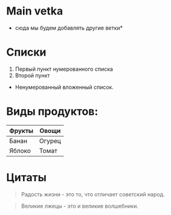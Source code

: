 # Main vetka
* сюда мы будем добавлять другие ветки*
# Списки
1. Первый пункт нумерованного списка
2. Второй пункт
* Ненумерованный вложенный список.

# Виды продуктов:

| Фрукты | Овощи |
| --------- | --------- |
| Банан | Огурец |
| Яблоко | Томат | 

# Цитаты
>Радость жизни - это то, что отличает советский народ.

>Великие лжецы - это и великие волшебники.
